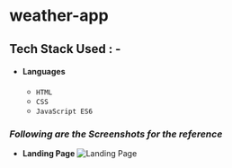 # weather-app
## Tech Stack Used : -

- #### Languages
  - `HTML`
  - `CSS`
  - `JavaScript ES6`


### _Following are the Screenshots for the reference_

- **Landing Page**
  ![Landing Page](https://cdn-images-1.medium.com/max/1200/1*HloczYJCeMdPOhBK3pR6eQ.png)




